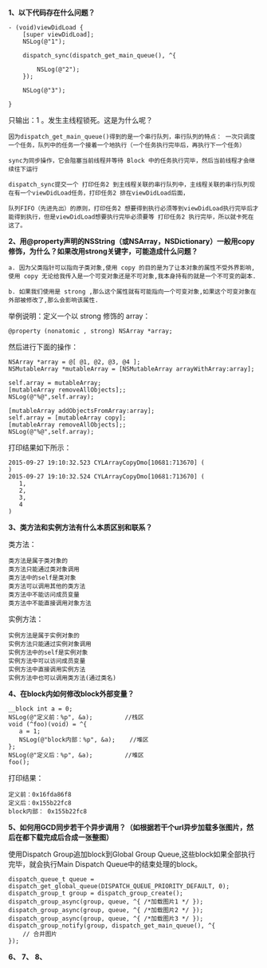 **1、以下代码存在什么问题？**

```
- (void)viewDidLoad {
    [super viewDidLoad];
    NSLog(@"1");
    
    dispatch_sync(dispatch_get_main_queue(), ^{
        
        NSLog(@"2");
    });
    
    NSLog(@"3");
    
}
```
只输出：1 。发生主线程锁死。这是为什么呢？

```
因为dispatch_get_main_queue()得到的是一个串行队列，串行队列的特点： 一次只调度一个任务，队列中的任务一个接着一个地执行（一个任务执行完毕后，再执行下一个任务）

sync为同步操作，它会阻塞当前线程并等待 Block 中的任务执行完毕，然后当前线程才会继续往下运行

dispatch_sync提交一个 打印任务2 到主线程关联的串行队列中，主线程关联的串行队列现在有一个viewDidLoad任务，打印任务2 排在viewDidLoad后面，

队列FIFO（先进先出）的原则，打印任务2 想要得到执行必须等到viewDidLoad执行完毕后才能得到执行，但是viewDidLoad想要执行完毕必须要等 打印任务2 执行完毕，所以就卡死在这了。

```

 **2、用@property声明的NSString（或NSArray，NSDictionary）一般用copy修饰，为什么？如果改用strong关键字，可能造成什么问题？**

```
a. 因为父类指针可以指向子类对象,使用 copy 的目的是为了让本对象的属性不受外界影响,使用 copy 无论给我传入是一个可变对象还是不可对象,我本身持有的就是一个不可变的副本.

b. 如果我们使用是 strong ,那么这个属性就有可能指向一个可变对象,如果这个可变对象在外部被修改了,那么会影响该属性.
```

举例说明：定义一个以 strong 修饰的 array：

```
@property (nonatomic , strong) NSArray *array;
```

然后进行下面的操作：

```
NSArray *array = @[ @1, @2, @3, @4 ];
NSMutableArray *mutableArray = [NSMutableArray arrayWithArray:array];
   
self.array = mutableArray;
[mutableArray removeAllObjects];;
NSLog(@"%@",self.array);
   
[mutableArray addObjectsFromArray:array];
self.array = [mutableArray copy];
[mutableArray removeAllObjects];;
NSLog(@"%@",self.array);
```
打印结果如下所示：

```
2015-09-27 19:10:32.523 CYLArrayCopyDmo[10681:713670] (
)
2015-09-27 19:10:32.524 CYLArrayCopyDmo[10681:713670] (
   1,
   2,
   3,
   4
)
```
 
**3、类方法和实例方法有什么本质区别和联系？**

类方法：

```
类方法是属于类对象的
类方法只能通过类对象调用
类方法中的self是类对象
类方法可以调用其他的类方法
类方法中不能访问成员变量
类方法中不能直接调用对象方法
```

实例方法：

```
实例方法是属于实例对象的
实例方法只能通过实例对象调用
实例方法中的self是实例对象
实例方法中可以访问成员变量
实例方法中直接调用实例方法
实例方法中也可以调用类方法(通过类名)
```

**4、在block内如何修改block外部变量？**

```
__block int a = 0;
NSLog(@"定义前：%p", &a);         //栈区
void (^foo)(void) = ^{
   a = 1;
   NSLog(@"block内部：%p", &a);    //堆区
};
NSLog(@"定义后：%p", &a);         //堆区
foo();
```
打印结果：

```
定义前：0x16fda86f8
定义后：0x155b22fc8
block内部： 0x155b22fc8
```

**5、如何用GCD同步若干个异步调用？（如根据若干个url异步加载多张图片，然后在都下载完成后合成一张整图）**
 
使用Dispatch Group追加block到Global Group Queue,这些block如果全部执行完毕，就会执行Main Dispatch Queue中的结束处理的block。

```
dispatch_queue_t queue = dispatch_get_global_queue(DISPATCH_QUEUE_PRIORITY_DEFAULT, 0);
dispatch_group_t group = dispatch_group_create();
dispatch_group_async(group, queue, ^{ /*加载图片1 */ });
dispatch_group_async(group, queue, ^{ /*加载图片2 */ });
dispatch_group_async(group, queue, ^{ /*加载图片3 */ }); 
dispatch_group_notify(group, dispatch_get_main_queue(), ^{
	// 合并图片
});
```

**6、**
**7、**
**8、**
